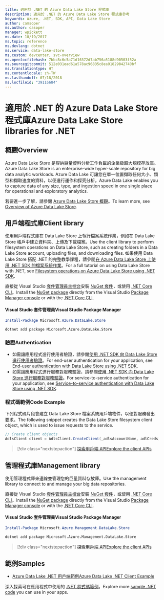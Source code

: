 ```yaml
---
title: 適用於 .NET 的 Azure Data Lake Store 程式庫
description: 適用於 .NET 的 Azure Data Lake Store 程式庫參考
keywords: Azure, .NET, SDK, API, Data Lake Store
author: camsoper
ms.author: casoper
manager: wpickett
ms.date: 10/19/2017
ms.topic: reference
ms.devlang: dotnet
ms.service: data-lake-store
ms.custom: devcenter, svc-overview
ms.openlocfilehash: 7bbc8c6c5a71d16372d7ab756a5188d90503f52a
ms.sourcegitcommit: 512e031ead61a578ac96835c8ea01829842740bf
ms.translationtype: HT
ms.contentlocale: zh-TW
ms.lasthandoff: 07/18/2018
ms.locfileid: "39116684"
---
```

# <a name="azure-data-lake-store-libraries-for-net"></a><span data-ttu-id="49317-104">適用於 .NET 的 Azure Data Lake Store 程式庫</span><span class="sxs-lookup"><span data-stu-id="49317-104">Azure Data Lake Store libraries for .NET</span></span>

## <a name="overview"></a><span data-ttu-id="49317-105">概觀</span><span class="sxs-lookup"><span data-stu-id="49317-105">Overview</span></span>

<span data-ttu-id="49317-106">Azure Data Lake Store 是容納巨量資料分析工作負載的企業級超大規模存放庫。</span><span class="sxs-lookup"><span data-stu-id="49317-106">Azure Data Lake Store is an enterprise-wide hyper-scale repository for big data analytic workloads.</span></span> <span data-ttu-id="49317-107">Azure Data Lake 可讓您在單一位置擷取任何大小、類型和擷取速度的資料，以便進行運作和探究分析。</span><span class="sxs-lookup"><span data-stu-id="49317-107">Azure Data Lake enables you to capture data of any size, type, and ingestion speed in one single place for operational and exploratory analytics.</span></span>

<span data-ttu-id="49317-108">若要進一步了解，請參閱 [Azure Data Lake Store 概觀](/azure/data-lake-store/data-lake-store-overview)。</span><span class="sxs-lookup"><span data-stu-id="49317-108">To learn more, see [Overview of Azure Data Lake Store](/azure/data-lake-store/data-lake-store-overview).</span></span>

## <a name="client-library"></a><span data-ttu-id="49317-109">用戶端程式庫</span><span class="sxs-lookup"><span data-stu-id="49317-109">Client library</span></span>

<span data-ttu-id="49317-110">使用用戶端程式庫在 Data Lake Store 上執行檔案系統作業，例如在 Data Lake Store 帳戶中建立資料夾、上傳及下載檔案。</span><span class="sxs-lookup"><span data-stu-id="49317-110">Use the client library to perform filesystem operations on Data Lake Store, such as creating folders in a Data Lake Store account, uploading files, and downloading files.</span></span>  <span data-ttu-id="49317-111">如果使用 Data Lake Store 搭配 .NET 的完整教學課程，請參閱[在 Azure Data Lake Store 上使用 .NET SDK 的檔案系統作業](/azure/data-lake-store/data-lake-store-data-operations-net-sdk)。</span><span class="sxs-lookup"><span data-stu-id="49317-111">For a full tutorial on using Data Lake Store with .NET, see [Filesystem operations on Azure Data Lake Store using .NET SDK](/azure/data-lake-store/data-lake-store-data-operations-net-sdk).</span></span>

<span data-ttu-id="49317-112">直接從 Visual Studio [套件管理員主控台][PackageManager]安裝 [NuGet 套件](https://www.nuget.org/packages/Microsoft.Azure.Management.DataLake.Store)，或使用 [.NET Core CLI][DotNetCLI]。</span><span class="sxs-lookup"><span data-stu-id="49317-112">Install the [NuGet package](https://www.nuget.org/packages/Microsoft.Azure.Management.DataLake.Store) directly from the Visual Studio [Package Manager console][PackageManager] or with the [.NET Core CLI][DotNetCLI].</span></span>

#### <a name="visual-studio-package-manager"></a><span data-ttu-id="49317-113">Visual Studio 套件管理員</span><span class="sxs-lookup"><span data-stu-id="49317-113">Visual Studio Package Manager</span></span>

```powershell
Install-Package Microsoft.Azure.DataLake.Store
```

```bash
dotnet add package Microsoft.Azure.DataLake.Store
```
### <a name="authentication"></a><span data-ttu-id="49317-114">驗證</span><span class="sxs-lookup"><span data-stu-id="49317-114">Authentication</span></span>

* <span data-ttu-id="49317-115">如需讓應用程式進行使用者驗證，請參閱[使用 .NET SDK 向 Data Lake Store 進行使用者驗證](/azure/data-lake-store/data-lake-store-end-user-authenticate-net-sdk)。</span><span class="sxs-lookup"><span data-stu-id="49317-115">For end-user authentication for your application, see [End-user authentication with Data Lake Store using .NET SDK](/azure/data-lake-store/data-lake-store-end-user-authenticate-net-sdk).</span></span>
* <span data-ttu-id="49317-116">如需讓應用程式進行服務對服務驗證，請參閱[使用 .NET SDK 向 Data Lake Store 進行服務對服務驗證](/azure/data-lake-store/data-lake-store-service-to-service-authenticate-net-sdk)。</span><span class="sxs-lookup"><span data-stu-id="49317-116">For service-to-service authentication for your application, see [Service-to-service authentication with Data Lake Store using .NET SDK](/azure/data-lake-store/data-lake-store-service-to-service-authenticate-net-sdk).</span></span>

### <a name="code-example"></a><span data-ttu-id="49317-117">程式碼範例</span><span class="sxs-lookup"><span data-stu-id="49317-117">Code Example</span></span>

<span data-ttu-id="49317-118">下列程式碼片段會建立 Data Lake Store 檔案系統用戶端物件，以便對服務發出要求。</span><span class="sxs-lookup"><span data-stu-id="49317-118">The following snippet creates the Data Lake Store filesystem client object, which is used to issue requests to the service.</span></span>

```csharp
// Create client objects
AdlsClient client = AdlsClient.CreateClient(_adlsAccountName, adlCreds);
```

> [!div class="nextstepaction"]
> [<span data-ttu-id="49317-119">探索用戶端 API</span><span class="sxs-lookup"><span data-stu-id="49317-119">Explore the client APIs</span></span>](/dotnet/api/overview/azure/datalakestore/client)


## <a name="management-library"></a><span data-ttu-id="49317-120">管理程式庫</span><span class="sxs-lookup"><span data-stu-id="49317-120">Management library</span></span>

<span data-ttu-id="49317-121">使用管理程式庫來連線並管理您的巨量資料存放庫。</span><span class="sxs-lookup"><span data-stu-id="49317-121">Use the management library to connect to and manage your big data repositories.</span></span>

<span data-ttu-id="49317-122">直接從 Visual Studio [套件管理員主控台][PackageManager]安裝 [NuGet 套件](https://www.nuget.org/packages/Microsoft.Azure.Management.DataLake.Store)，或使用 [.NET Core CLI][DotNetCLI]。</span><span class="sxs-lookup"><span data-stu-id="49317-122">Install the [NuGet package](https://www.nuget.org/packages/Microsoft.Azure.Management.DataLake.Store) directly from the Visual Studio [Package Manager console][PackageManager] or with the [.NET Core CLI][DotNetCLI].</span></span>

#### <a name="visual-studio-package-manager"></a><span data-ttu-id="49317-123">Visual Studio 套件管理員</span><span class="sxs-lookup"><span data-stu-id="49317-123">Visual Studio Package Manager</span></span>

```powershell
Install-Package Microsoft.Azure.Management.DataLake.Store
```

```bash
dotnet add package Microsoft.Azure.Management.DataLake.Store
```

> [!div class="nextstepaction"]
> [<span data-ttu-id="49317-124">探索用戶端 API</span><span class="sxs-lookup"><span data-stu-id="49317-124">Explore the client APIs</span></span>](/dotnet/api/overview/azure/datalakestore/management)


## <a name="samples"></a><span data-ttu-id="49317-125">範例</span><span class="sxs-lookup"><span data-stu-id="49317-125">Samples</span></span>

* [<span data-ttu-id="49317-126">Azure Data Lake .NET 用戶端範例</span><span class="sxs-lookup"><span data-stu-id="49317-126">Azure Data Lake .NET Client Example</span></span>](https://azure.microsoft.com/resources/samples/data-lake-dotnet-client/)

<span data-ttu-id="49317-127">深入探索可在應用程式中使用的 [.NET 程式碼範例](https://azure.microsoft.com/resources/samples/?platform=dotnet)。</span><span class="sxs-lookup"><span data-stu-id="49317-127">Explore more [sample .NET code](https://azure.microsoft.com/resources/samples/?platform=dotnet) you can use in your apps.</span></span>

[PackageManager]: https://docs.microsoft.com/nuget/tools/package-manager-console
[DotNetCLI]: https://docs.microsoft.com/dotnet/core/tools/dotnet-add-package
